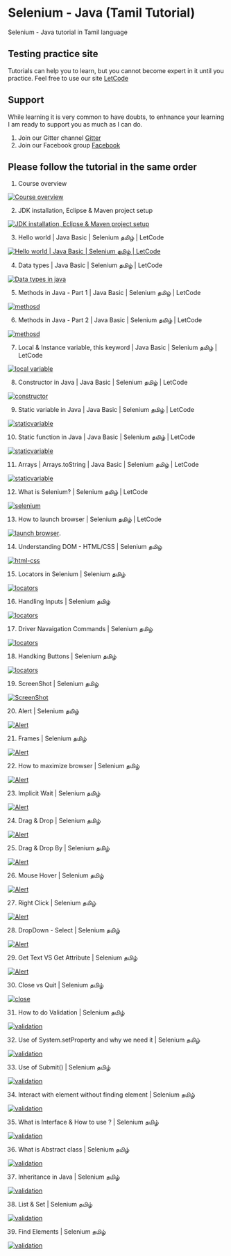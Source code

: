 # Selenium - Java (Tamil Tutorial)

Selenium - Java tutorial in Tamil language

## Testing practice site

Tutorials can help you to learn, but you cannot become expert in it until you practice.
Feel free to use our site [LetCode](https://letcode.in)

## Support

While learning it is very common to have doubts, to enhnance your learning I am ready to support you as much as I can do.

1. Join our Gitter channel
   [Gitter](https://gitter.im/letcode-selenium/)
2. Join our Facebook group
   [Facebook](https://www.facebook.com/groups/letcode)

## Please follow the tutorial in the same order

1. Course overview

[![Course overview](https://raw.githubusercontent.com/ortoniKC/selenium-tamil-youtube/images/images/selenium-java-tamil.png)](https://youtu.be/SCn5rkS8xpY)

2. JDK installation, Eclipse & Maven project setup

[![JDK installation, Eclipse & Maven project setup](https://raw.githubusercontent.com/ortoniKC/selenium-tamil-youtube/images/images/selenium-maven-tamil.png)](https://youtu.be/3ISUDnyjUOs)

3. Hello world | Java Basic | Selenium தமிழ் | LetCode

[![Hello world | Java Basic | Selenium தமிழ் | LetCode](https://raw.githubusercontent.com/ortoniKC/selenium-tamil-youtube/images/images/Hello-world-%20Java%20Basic-Selenium%20%E0%AE%A4%E0%AE%AE%E0%AE%BF%E0%AE%B4%E0%AF%8D-LetCode.png)](https://youtu.be/3ISUDnyjUOs)

4. Data types | Java Basic | Selenium தமிழ் | LetCode

[![Data types in java](https://raw.githubusercontent.com/ortoniKC/selenium-tamil-youtube/images/images/datatypes.png)](https://youtu.be/2YWU9RNDz9o)

5. Methods in Java - Part 1 | Java Basic | Selenium தமிழ் | LetCode

[![methosd](https://raw.githubusercontent.com/ortoniKC/selenium-tamil-youtube/images/images/methodsinjava.png)](https://youtu.be/zIN8y6uhmhU)

6. Methods in Java - Part 2 | Java Basic | Selenium தமிழ் | LetCode

[![methosd](https://raw.githubusercontent.com/ortoniKC/selenium-tamil-youtube/images/images/javamethods.png)](https://youtu.be/gZEvd-5bIsU)

7. Local & Instance variable, this keyword | Java Basic | Selenium தமிழ் | LetCode

[![local variable](https://raw.githubusercontent.com/ortoniKC/selenium-tamil-youtube/images/images/local%20and%20instance%20variable%20in%20java.png)](https://youtu.be/RRQBFqTOiZw)

8. Constructor in Java | Java Basic | Selenium தமிழ் | LetCode

[![constructor](https://raw.githubusercontent.com/ortoniKC/selenium-tamil-youtube/images/images/javaconstructor.png)](https://youtu.be/h5wMknZzcy4)

9. Static variable in Java | Java Basic | Selenium தமிழ் | LetCode

[![staticvariable](https://raw.githubusercontent.com/ortoniKC/selenium-tamil-youtube/images/images/staticvariablejava.png)](https://youtu.be/ibevmIdjvDI)

10. Static function in Java | Java Basic | Selenium தமிழ் | LetCode

[![staticvariable](https://raw.githubusercontent.com/ortoniKC/selenium-tamil-youtube/images/images/9.png)](https://youtu.be/HzhJeSyhUhQ)

11. Arrays | Arrays.toString | Java Basic | Selenium தமிழ் | LetCode

[![staticvariable](https://raw.githubusercontent.com/ortoniKC/selenium-tamil-youtube/images/images/10.png)](https://youtu.be/CE6Ikhr0StU)

12. What is Selenium? | Selenium தமிழ் | LetCode

[![selenium](https://raw.githubusercontent.com/ortoniKC/selenium-tamil-youtube/images/images/what%20is%20selenium.png)](https://youtu.be/Uy5ieVnescU)

13. How to launch browser | Selenium தமிழ் | LetCode

[![launch browser](https://raw.githubusercontent.com/ortoniKC/selenium-tamil-youtube/images/images/12.png)](https://youtu.be/iWRDB-EDmE4).

14. Understanding DOM - HTML/CSS | Selenium தமிழ்

[![html-css](https://raw.githubusercontent.com/ortoniKC/selenium-tamil-youtube/images/images/13.png)](https://youtu.be/RRdY20_GuBg)

15. Locators in Selenium | Selenium தமிழ்

[![locators](https://raw.githubusercontent.com/ortoniKC/selenium-tamil-youtube/images/images/15.png)](https://youtu.be/qhBZgUwEtl8)

16. Handling Inputs | Selenium தமிழ்

[![locators](https://raw.githubusercontent.com/ortoniKC/selenium-tamil-youtube/images/images/16.png)](https://youtu.be/ZT-IeKZiy5s)

17. Driver Navaigation Commands | Selenium தமிழ்

[![locators](https://raw.githubusercontent.com/ortoniKC/selenium-tamil-youtube/images/images/17.png)](https://youtu.be/zXzdIhjAY-k)

18. Handking Buttons | Selenium தமிழ்

[![locators](https://raw.githubusercontent.com/ortoniKC/selenium-tamil-youtube/images/images/18.png)](https://youtu.be/ovImXEsKz1M)

19. ScreenShot | Selenium தமிழ்

[![ScreenShot](https://raw.githubusercontent.com/ortoniKC/selenium-tamil-youtube/images/images/19.png)](https://youtu.be/QG3Byn8Dcw8)

20. Alert | Selenium தமிழ்

[![Alert](https://raw.githubusercontent.com/ortoniKC/selenium-tamil-youtube/images/images/20.png)](https://youtu.be/KOiSz_50rIU)

21. Frames | Selenium தமிழ்

[![Alert](https://raw.githubusercontent.com/ortoniKC/selenium-tamil-youtube/images/images/21.png)](https://youtu.be/TPolii6kKWo)

22. How to maximize browser | Selenium தமிழ்

[![Alert](https://raw.githubusercontent.com/ortoniKC/selenium-tamil-youtube/images/images/22.png)](https://youtu.be/KCPXfBXYxuc)

23. Implicit  Wait | Selenium தமிழ்

[![Alert](https://raw.githubusercontent.com/ortoniKC/selenium-tamil-youtube/images/images/23.png)](https://youtu.be/JyBAAsbYxXM)

24. Drag & Drop | Selenium தமிழ்

[![Alert](https://raw.githubusercontent.com/ortoniKC/selenium-tamil-youtube/images/images/24.png)](https://youtu.be/0YPbAlPHj9I)

25. Drag & Drop By | Selenium தமிழ்

[![Alert](https://raw.githubusercontent.com/ortoniKC/selenium-tamil-youtube/images/images/25.png)](https://youtu.be/DnXlb8Toz8Q)

26. Mouse Hover | Selenium தமிழ்

[![Alert](https://raw.githubusercontent.com/ortoniKC/selenium-tamil-youtube/images/images/26.png)](https://youtu.be/jKrtxk1huPQ)

27. Right Click | Selenium தமிழ்

[![Alert](https://raw.githubusercontent.com/ortoniKC/selenium-tamil-youtube/images/images/27.png)](https://youtu.be/lxtdubVKquA)

28. DropDown - Select | Selenium தமிழ்

[![Alert](https://raw.githubusercontent.com/ortoniKC/selenium-tamil-youtube/images/images/28.png)](https://youtu.be/AePUqXdnJUo)

29. Get Text VS Get Attribute | Selenium தமிழ்

[![Alert](https://raw.githubusercontent.com/ortoniKC/selenium-tamil-youtube/images/images/29.png)](https://youtu.be/QX4sXw_q2yc)

30. Close vs Quit | Selenium தமிழ்

[![close](https://raw.githubusercontent.com/ortoniKC/selenium-tamil-youtube/images/images/30.png)](https://youtu.be/QX4sXw_q2yc)

31. How to do Validation | Selenium தமிழ்

[![validation](https://raw.githubusercontent.com/ortoniKC/selenium-tamil-youtube/images/images/31.jpg)](https://youtu.be/fN9XYn8lW6U)

32. Use of System.setProperty and why we need it | Selenium தமிழ்

[![validation](https://raw.githubusercontent.com/ortoniKC/selenium-tamil-youtube/images/images/32.png)](https://youtu.be/dKhIc-lV00s)

33. Use of Submit() | Selenium தமிழ்

[![validation](https://raw.githubusercontent.com/ortoniKC/selenium-tamil-youtube/images/images/33.png)](https://youtu.be/jFaQv0zkQYA)

34. Interact with element without finding element | Selenium தமிழ்

[![validation](https://raw.githubusercontent.com/ortoniKC/selenium-tamil-youtube/images/images/34.png)](https://youtu.be/Jzw841nMva4)

35. What is Interface & How to use ? | Selenium தமிழ்

[![validation](https://raw.githubusercontent.com/ortoniKC/selenium-tamil-youtube/images/images/35.png)](https://youtu.be/-I8eK19k39A)

36. What is Abstract class | Selenium தமிழ்

[![validation](https://raw.githubusercontent.com/ortoniKC/selenium-tamil-youtube/images/images/36.png)](https://youtu.be/fzTubN_U6NI)

37. Inheritance in Java | Selenium தமிழ்

[![validation](https://raw.githubusercontent.com/ortoniKC/selenium-tamil-youtube/images/images/37.png)](https://youtu.be/HHUQAQbo8fE)

38. List & Set | Selenium தமிழ்

[![validation](https://raw.githubusercontent.com/ortoniKC/selenium-tamil-youtube/images/images/38.png)](https://youtu.be/DYoSf7089BU)

39. Find Elements | Selenium தமிழ்

[![validation](https://raw.githubusercontent.com/ortoniKC/selenium-tamil-youtube/images/images/39.png)](https://youtu.be/AzCzzPWfrl0)
